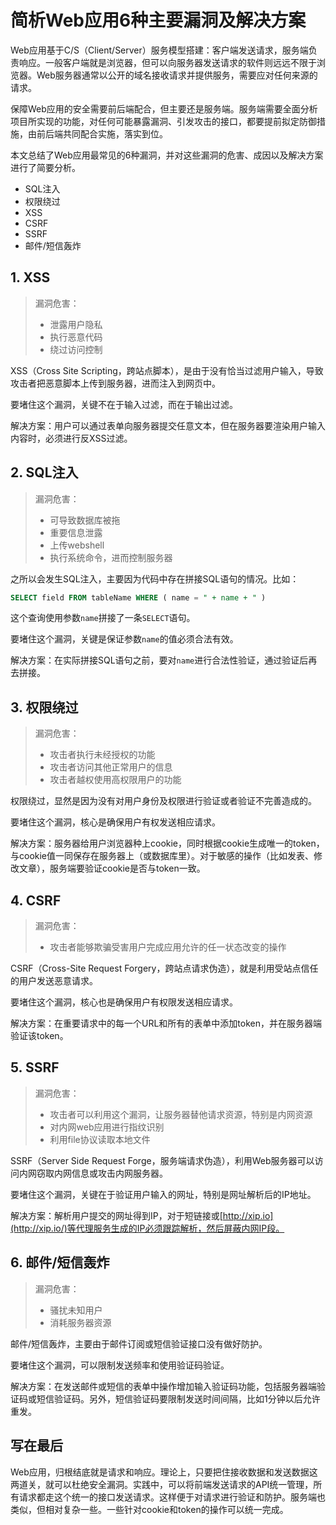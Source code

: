 # 简析Web应用6种主要漏洞及解决方案

Web应用基于C/S（Client/Server）服务模型搭建：客户端发送请求，服务端负责响应。一般客户端就是浏览器，但可以向服务器发送请求的软件则远远不限于浏览器。Web服务器通常以公开的域名接收请求并提供服务，需要应对任何来源的请求。

保障Web应用的安全需要前后端配合，但主要还是服务端。服务端需要全面分析项目所实现的功能，对任何可能暴露漏洞、引发攻击的接口，都要提前拟定防御措施，由前后端共同配合实施，落实到位。

本文总结了Web应用最常见的6种漏洞，并对这些漏洞的危害、成因以及解决方案进行了简要分析。

- SQL注入
- 权限绕过
- XSS
- CSRF
- SSRF
- 邮件/短信轰炸

## 1. XSS

> 漏洞危害：
>
> - 泄露用户隐私
> - 执行恶意代码
> - 绕过访问控制

XSS（Cross Site Scripting，跨站点脚本），是由于没有恰当过滤用户输入，导致攻击者把恶意脚本上传到服务器，进而注入到网页中。

要堵住这个漏洞，关键不在于输入过滤，而在于输出过滤。

解决方案：用户可以通过表单向服务器提交任意文本，但在服务器要渲染用户输入内容时，必须进行反XSS过滤。

## 2. SQL注入

> 漏洞危害：
>
> - 可导致数据库被拖
> - 重要信息泄露
> - 上传webshell
> - 执行系统命令，进而控制服务器

之所以会发生SQL注入，主要因为代码中存在拼接SQL语句的情况。比如：

```sql
SELECT field FROM tableName WHERE ( name = " + name + " )
```

这个查询使用参数`name`拼接了一条`SELECT`语句。

要堵住这个漏洞，关键是保证参数`name`的值必须合法有效。

解决方案：在实际拼接SQL语句之前，要对`name`进行合法性验证，通过验证后再去拼接。

## 3. 权限绕过

> 漏洞危害：
>
> - 攻击者执行未经授权的功能
> - 攻击者访问其他正常用户的信息
> - 攻击者越权使用高权限用户的功能

权限绕过，显然是因为没有对用户身份及权限进行验证或者验证不完善造成的。

要堵住这个漏洞，核心是确保用户有权发送相应请求。

解决方案：服务器给用户浏览器种上cookie，同时根据cookie生成唯一的token，与cookie值一同保存在服务器上（或数据库里）。对于敏感的操作（比如发表、修改文章），服务端要验证cookie是否与token一致。

## 4. CSRF

> 漏洞危害：
>
> - 攻击者能够欺骗受害用户完成应用允许的任一状态改变的操作

CSRF（Cross-Site Request Forgery，跨站点请求伪造），就是利用受站点信任的用户发送恶意请求。

要堵住这个漏洞，核心也是确保用户有权限发送相应请求。

解决方案：在重要请求中的每一个URL和所有的表单中添加token，并在服务器端验证该token。

## 5. SSRF

> 漏洞危害：
>
> - 攻击者可以利用这个漏洞，让服务器替他请求资源，特别是内网资源
> - 对内网web应用进行指纹识别
> - 利用file协议读取本地文件

SSRF（Server Side Request Forge，服务端请求伪造），利用Web服务器可以访问内网窃取内网信息或攻击内网服务器。

要堵住这个漏洞，关键在于验证用户输入的网址，特别是网址解析后的IP地址。

解决方案：解析用户提交的网址得到IP，对于短链接或[http://xip.io](http://xip.io/)等代理服务生成的IP必须跟踪解析，然后屏蔽内网IP段。

## 6. 邮件/短信轰炸

> 漏洞危害：
>
> - 骚扰未知用户
> - 消耗服务器资源

邮件/短信轰炸，主要由于邮件订阅或短信验证接口没有做好防护。

要堵住这个漏洞，可以限制发送频率和使用验证码验证。

解决方案：在发送邮件或短信的表单中操作增加输入验证码功能，包括服务器端验证码或短信验证码。另外，短信验证码要限制发送时间间隔，比如1分钟以后允许重发。

## 写在最后

Web应用，归根结底就是请求和响应。理论上，只要把住接收数据和发送数据这两道关，就可以杜绝安全漏洞。实践中，可以将前端发送请求的API统一管理，所有请求都走这个统一的接口发送请求。这样便于对请求进行验证和防护。服务端也类似，但相对复杂一些。一些针对cookie和token的操作可以统一完成。